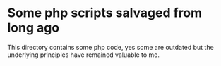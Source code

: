 # Some php scripts salvaged from long ago

This directory contains some php code, yes some are outdated but the underlying principles have remained valuable to me.
